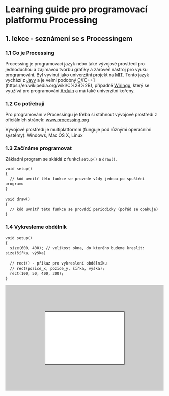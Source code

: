 # Learning guide pro programovací platformu Processing

## 1. lekce - seznámení se s Processingem

### 1.1 Co je Processing

Processing je programovací jazyk nebo také vývojové prostředí pro jednoduchou a zajímavou tvorbu grafiky a zároveň nástroj pro výuku programování. Byl vyvinut jako univerzitní projekt na [MIT](https://en.wikipedia.org/wiki/Massachusetts_Institute_of_Technology). Tento jazyk vychází z [Javy](https://en.wikipedia.org/wiki/Java_(programming_language)) a je velmi podobný [C](https://en.wikipedia.org/wiki/C_(programming_language))/[C++](https://en.wikipedia.org/wiki/C%2B%2B), případně [Wiringu](https://en.wikipedia.org/wiki/Wiring_(development_platform)), který se využívá pro programování [Arduin](https://en.wikipedia.org/wiki/Arduino) a má také univerzitní kořeny. 

### 1.2 Co potřebuji

Pro programování v Processingu je třeba si stáhnout vývojové prostředí z oficiálních stránek: www.processing.org

Vývojové prostředí je multiplatformní (funguje pod různými operačními systémy): Windows, Mac OS X, Linux

### 1.3 Začínáme programovat

Základní program se skládá z funkcí `setup()` a `draw()`. 

```processing
void setup()
{
  // kód uvnitř této funkce se provede vždy jednou po spuštění programu
}

void draw()
{
  // kód uvnitř této funkce se provádí periodicky (pořád se opakuje)
}
```

### 1.4 Vykresleme obdélník 

```processing
void setup()
{
  size(600, 400); // velikost okna, do kterého budeme kreslit: size(šířka, výška)

  // rect() - příkaz pro vykreslení obdélníku
  // rect(pozice_x, pozice_y, šířka, výška);
  rect(100, 50, 400, 300);
}
```

![](01/sketch_01_rectangle/image/01-rectangle.png)
